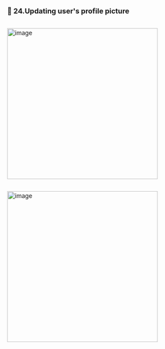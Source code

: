 ### 🔷 24.Updating user's profile picture

```swift

```

<img width="350" alt="image" src="">

```swift

```

<img width="350" alt="image" src="">
